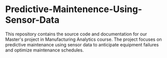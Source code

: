 # Predictive-Maintenence-Using-Sensor-Data
This repository contains the source code and documentation for our Master's project in Manufacturing Analytics course. The project focuses on predictive maintenance using sensor data to anticipate equipment failures and optimize maintenance schedules.
